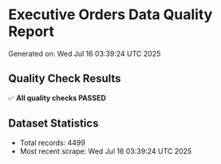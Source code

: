# Executive Orders Data Quality Report
Generated on: Wed Jul 16 03:39:24 UTC 2025

## Quality Check Results
✅ **All quality checks PASSED**

## Dataset Statistics
- Total records: 4499
- Most recent scrape: Wed Jul 16 03:39:24 UTC 2025
